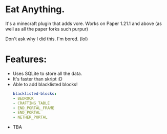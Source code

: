 # Eat Anything.

It's a minecraft plugin that adds vore. Works on Paper 1.21.1 and above (as well as all the paper forks such purpur)

Don't ask why I did this. I'm bored. (lol)

# Features:
- Uses SQLite to store all the data.
- It's faster than skript :D
- Able to add blacklisted blocks!
  ```yaml
  blacklisted-blocks:
  - BEDROCK
  - CRAFTING_TABLE
  - END_PORTAL_FRAME
  - END_PORTAL
  - NETHER_PORTAL
  ```
- TBA
